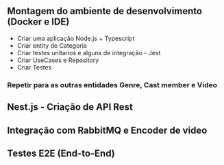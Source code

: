 ## Montagem do ambiente de desenvolvimento (Docker e IDE)
- Criar uma aplicação Node.js + Typescript
- Criar entity de Categoria 
- Criar testes unitarios e alguns de integração - Jest 
- Criar UseCases e Repository
- Criar Testes 

### Repetir para as outras entidades Genre, Cast member e Video

## Nest.js - Criação de API Rest 
## Integração com RabbitMQ e Encoder de video 
## Testes E2E (End-to-End)
